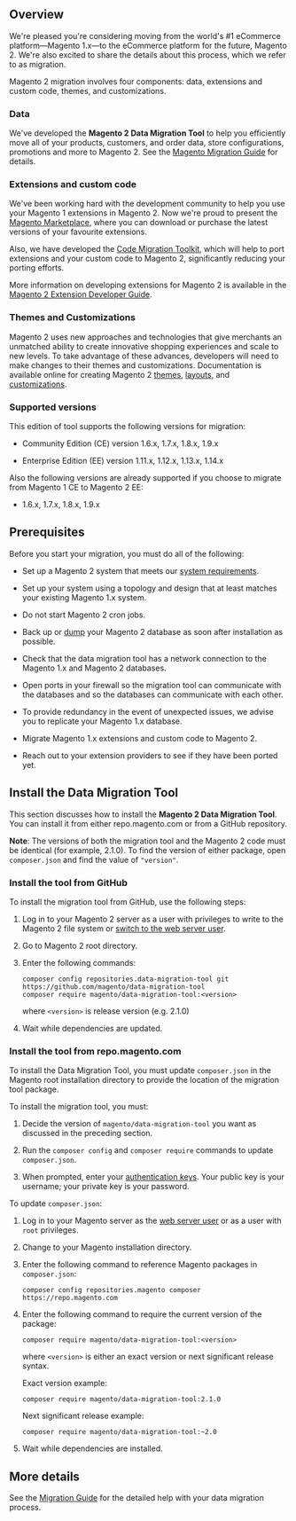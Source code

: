 ## Overview
We're pleased you're considering moving from the world's #1 eCommerce platform—Magento 1.x—to the eCommerce platform for the future, Magento 2. We're also excited to share the details about this process, which we refer to as migration.

Magento 2 migration involves four components: data, extensions and custom code, themes, and customizations.

### Data
We've developed the **Magento 2 Data Migration Tool** to help you efficiently move all of your products, customers, and order data, store configurations, promotions and more to Magento 2. See the <a href="http://devdocs.magento.com/guides/v2.1/migration/bk-migration-guide.html" target="_blank">Magento Migration Guide</a> for details.

### Extensions and custom code
We've been working hard with the development community to help you use your Magento 1 extensions in Magento 2. Now we're proud to present the <a href="https://marketplace.magento.com/" target="_blank">Magento Marketplace</a>, where you can download or purchase the latest versions of your favourite extensions.

Also, we have developed the <a href="https://github.com/magento/code-migration" target="_blank">Code Migration Toolkit</a>, which will help to port extensions and your custom code to Magento 2, significantly reducing your porting efforts.

More information on developing extensions for Magento 2 is available in the <a href="http://devdocs.magento.com/guides/v1.0/extension-dev-guide/bk-extension-dev-guide.html" target="_blank">Magento 2 Extension Developer Guide</a>.

### Themes and Customizations
Magento 2 uses new approaches and technologies that give merchants an unmatched ability to create innovative shopping experiences and scale to new levels. To take advantage of these advances, developers will need to make changes to their themes and customizations. Documentation is available online for creating Magento 2 <a href="http://devdocs.magento.com/guides/v1.0/frontend-dev-guide/themes/theme-general.html" target="_blank">themes</a>, <a href="http://devdocs.magento.com/guides/v1.0/frontend-dev-guide/layouts/layout-overview.html" target="_blank">layouts</a>, and <a href="http://devdocs.magento.com/guides/v1.0/frontend-dev-guide/layouts/xml-manage.html" target="_blank">customizations</a>.

### Supported versions
This edition of tool supports the following versions for migration:

*	Community Edition (CE) version 1.6.x, 1.7.x, 1.8.x, 1.9.x

*	Enterprise Edition (EE) version 1.11.x, 1.12.x, 1.13.x, 1.14.x

Also the following versions are already supported if you choose to migrate from Magento 1 CE to Magento 2 EE:

*    1.6.x, 1.7.x, 1.8.x, 1.9.x

## Prerequisites
Before you start your migration, you must do all of the following:

*	Set up a Magento 2 system that meets our <a href="http://devdocs.magento.com/guides/v1.0/install-gde/system-requirements.html">system requirements</a>.

*	Set up your system using a topology and design that at least matches your existing Magento 1.x system.

*	Do not start Magento 2 cron jobs.

*	Back up or <a href="https://dev.mysql.com/doc/refman/5.1/en/mysqldump.html">dump</a> your Magento 2 database as soon after installation as possible.

*	Check that the data migration tool has a network connection to the Magento 1.x and Magento 2 databases.

*	Open ports in your firewall so the migration tool can communicate with the databases and so the databases can communicate with each other.

*	To provide redundancy in the event of unexpected issues, we advise you to replicate your Magento 1.x database.

*	Migrate Magento 1.x extensions and custom code to Magento 2.

*	Reach out to your extension providers to see if they have been ported yet.

## Install the Data Migration Tool
This section discusses how to install the **Magento 2 Data Migration Tool**. You can install it from either repo.magento.com or from a GitHub repository.

**Note**: The versions of both the migration tool and the Magento 2 code must be identical (for example, 2.1.0). To find the version of either package, open `composer.json` and find the value of `"version"`.

### Install the tool from GitHub
To install the migration tool from GitHub, use the following steps:

1.	Log in to your Magento 2 server as a user with privileges to write to the Magento 2 file system or <a href="http://devdocs.magento.com/guides/v1.0/install-gde/install/prepare-install.html#install-update-depend-apache">switch to the web server user</a>.
2.  Go to Magento 2 root directory.
3.	Enter the following commands:

		composer config repositories.data-migration-tool git https://github.com/magento/data-migration-tool
		composer require magento/data-migration-tool:<version>

	where `<version>` is release version (e.g. 2.1.0)

3.	Wait while dependencies are updated.

### Install the tool from repo.magento.com
To install the Data Migration Tool, you must update `composer.json` in the Magento root installation directory to provide the location of the migration tool package.

To install the migration tool, you must:

1.	Decide the version of `magento/data-migration-tool` you want as discussed in the preceding section.

2.	Run the `composer config` and `composer require` commands to update `composer.json`.

3.  When prompted, enter your <a href="http://devdocs.magento.com/guides/v2.0/install-gde/prereq/connect-auth.html" target="_blank">authentication keys</a>. Your public key is your username; your private key is your password.

To update `composer.json`:

1.	Log in to your Magento server as the <a href="http://devdocs.magento.com/guides/v1.0/install-gde/install/prepare-install.html#install-update-depend-apacheweb">web server user</a> or as a user with `root` privileges.

2.	Change to your Magento installation directory.

7.	Enter the following command to reference Magento packages in `composer.json`:

		composer config repositories.magento composer https://repo.magento.com

8.	Enter the following command to require the current version of the package:

		composer require magento/data-migration-tool:<version>

	where `<version>` is either an exact version or next significant release syntax.

	Exact version example:

		composer require magento/data-migration-tool:2.1.0

	Next significant release example:

		composer require magento/data-migration-tool:~2.0

9.	Wait while dependencies are installed.

## More details
See the <a href="http://devdocs.magento.com/guides/v2.1/migration/bk-migration-guide.html">Migration Guide</a> for the detailed help with your data migration process.
